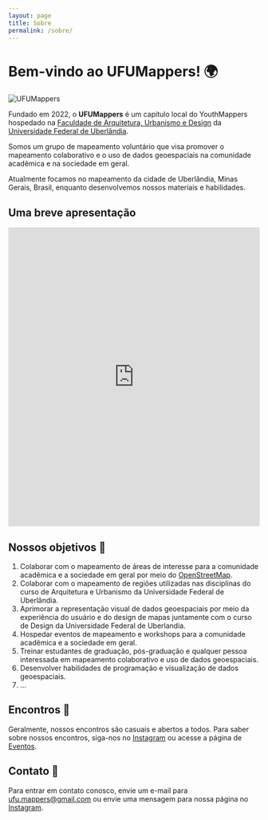 ```yaml
---
layout: page
title: Sobre
permalink: /sobre/
---
```


# Bem-vindo ao UFUMappers! 🌍

![UFUMappers](/UFU_MAPPERS/images/logo_small.png)

Fundado em 2022, o **UFUMappers** é um capítulo local do YouthMappers hospedado na [Faculdade de Arquitetura, Urbanismo e Design](https://www.faued.ufu.br) da [Universidade Federal de Uberlândia](https://www.ufu.br). 

Somos um grupo de mapeamento voluntário que visa promover o mapeamento colaborativo e o uso de dados geoespaciais na comunidade acadêmica e na sociedade em geral.

Atualmente focamos no mapeamento da cidade de Uberlândia, Minas Gerais, Brasil, enquanto desenvolvemos nossos materiais e habilidades.

## Uma breve apresentação

<iframe 
  width="100%"
  height="600"
  src="https://rodrigoafreire.github.io/UFU_MAPPERS/Arquivos_de_Suporte/HTML/Escolas_edificacoes_UDI"
  frameborder="0"
  allowfullscreen>
</iframe>


## Nossos objetivos 🎯

1. Colaborar com o mapeamento de áreas de interesse para a comunidade acadêmica e a sociedade em geral por meio do [OpenStreetMap](https://www.openstreetmap.org).
2. Colaborar com o mapeamento de regiões utilizadas nas disciplinas do curso de Arquitetura e Urbanismo da Universidade Federal de Uberlândia.
3. Aprimorar a representação visual de dados geoespaciais por meio da experiência do usuário e do design de mapas juntamente com o curso de Design da Universidade Federal de Uberlandia.
4. Hospedar eventos de mapeamento e workshops para a comunidade acadêmica e a sociedade em geral.
5. Treinar estudantes de graduação, pós-graduação e qualquer pessoa interessada em mapeamento colaborativo e uso de dados geoespaciais.
6. Desenvolver habilidades de programação e visualização de dados geoespaciais.
7. ...


## Encontros 📅

Geralmente, nossos encontros são casuais e abertos a todos. Para saber sobre nossos encontros, siga-nos no [Instagram](https://www.instagram.com/ufumappers/) ou acesse a página de [Eventos](/eventos/).

## Contato 📧

Para entrar em contato conosco, envie um e-mail para [ufu.mappers@gmail.com](mailto:ufu.mappers@gmail.com) ou envie uma mensagem para nossa página no [Instagram](https://www.instagram.com/ufumappers/).

